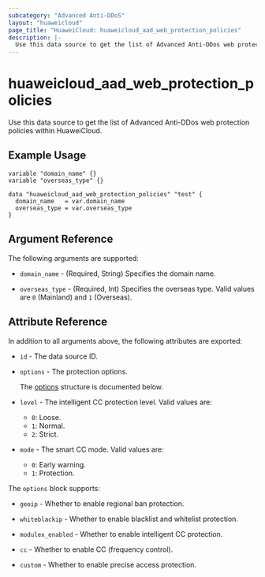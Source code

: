 ```yaml
---
subcategory: "Advanced Anti-DDoS"
layout: "huaweicloud"
page_title: "HuaweiCloud: huaweicloud_aad_web_protection_policies"
description: |-
  Use this data source to get the list of Advanced Anti-DDos web protection policies within HuaweiCloud.
---
```


# huaweicloud_aad_web_protection_policies

Use this data source to get the list of Advanced Anti-DDos web protection policies within HuaweiCloud.

## Example Usage

```hcl
variable "domain_name" {}
variable "overseas_type" {}

data "huaweicloud_aad_web_protection_policies" "test" {
  domain_name   = var.domain_name
  overseas_type = var.overseas_type
}
```

## Argument Reference

The following arguments are supported:

* `domain_name` - (Required, String) Specifies the domain name.

* `overseas_type` - (Required, Int) Specifies the overseas type. Valid values are `0` (Mainland) and `1` (Overseas).

## Attribute Reference

In addition to all arguments above, the following attributes are exported:

* `id` - The data source ID.

* `options` - The protection options.

  The [options](#options_struct) structure is documented below.

* `level` - The intelligent CC protection level. Valid values are:
  + `0`: Loose.
  + `1`: Normal.
  + `2`: Strict.

* `mode` - The smart CC mode. Valid values are:
  + `0`: Early warning.
  + `1`: Protection.

<a name="options_struct"></a>
The `options` block supports:

* `geoip` - Whether to enable regional ban protection.

* `whiteblackip` - Whether to enable blacklist and whitelist protection.

* `modulex_enabled` - Whether to enable intelligent CC protection.

* `cc` - Whether to enable CC (frequency control).

* `custom` - Whether to enable precise access protection.
